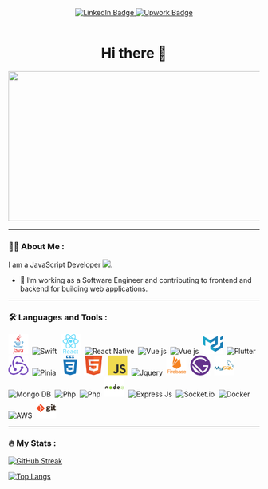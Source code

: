 <div id="header" align="center">
  <div id="badges">
    <a href="https://www.linkedin.com/in/talal-tahir-b10559170">
      <img src="https://img.shields.io/badge/LinkedIn-blue?style=for-the-badge&logo=linkedin&logoColor=white" alt="LinkedIn Badge"/>
    </a>
     <a href="https://www.upwork.com/freelancers/talaltahir7899">
      <img src="https://img.shields.io/badge/UpWork-6FDA44?style=for-the-badge&logo=Upwork&logoColor=white" alt="Upwork Badge"/>
    </a>
  </div>
  <img src="https://komarev.com/ghpvc/?username=mian-roshan" alt=""/>
  <h1>Hi there 👋</h1>
</div>

<div align="center">
  <img src="https://media.giphy.com/media/dWesBcTLavkZuG35MI/giphy.gif" width="600" height="300"/>
</div>

---

### :man_technologist: About Me : 
I am a JavaScript Developer <img src="https://media.giphy.com/media/WUlplcMpOCEmTGBtBW/giphy.gif" width="30">.
- :telescope: I’m working as a Software Engineer and contributing to frontend and backend for building web applications.

---

### :hammer_and_wrench: Languages and Tools :
<div>
  <img src="https://github.com/devicons/devicon/raw/master/icons/java/java-original-wordmark.svg" title="Java" alt="Java" width="40" height="40"/>&nbsp;
    <img src="https://developer.apple.com/swift/images/swift-og.png" title="Swift" alt="Swift" width="40" height="40"/>&nbsp;
  <img src="https://github.com/devicons/devicon/raw/master/icons/react/react-original-wordmark.svg" title="React" alt="React" width="40" height="40"/>&nbsp;
    <img src="https://youteam.io/blog/wp-content/uploads/2021/11/react-native-logo.png" title="React Native" alt="React Native" width="40" height="40" style="object-fit:contain;"/>&nbsp;
<img src="https://upload.wikimedia.org/wikipedia/commons/thumb/9/95/Vue.js_Logo_2.svg/1200px-Vue.js_Logo_2.svg.png" title="Vue js" alt="Vue js" width="40" height="40"/>&nbsp;
<img src="https://cdn.vuetifyjs.com/docs/images/logos/vuetify-logo-v3-light.svg" title="Vue js" alt="Vue js" width="40" height="40"/>&nbsp;
  <img src="https://raw.githubusercontent.com/devicons/devicon/master/icons/materialui/materialui-original.svg" title="Material UI" alt="Material UI" width="40" height="40"/>&nbsp;
  <img src="https://cdn.iconscout.com/icon/free/png-256/free-flutter-2038877-1720090.png" title="Flutter" alt="Flutter" width="40" height="40"/>&nbsp;
  <img src="https://github.com/devicons/devicon/raw/master/icons/redux/redux-original.svg" title="Redux" alt="Redux " width="40" height="40"/>&nbsp;
    <img src="https://pinia.vuejs.org/logo.svg" title="Pinia" alt="Pinia" width="40" height="40" style='object-fit: contain' />&nbsp;
  <img src="https://github.com/devicons/devicon/raw/master/icons/css3/css3-plain-wordmark.svg"  title="CSS3" alt="CSS" width="40" height="40"/>&nbsp;
  <img src="https://github.com/devicons/devicon/raw/master/icons/html5/html5-original.svg" title="HTML5" alt="HTML" width="40" height="40"/>&nbsp;
  <img src="https://github.com/devicons/devicon/raw/master/icons/javascript/javascript-original.svg" title="JavaScript" alt="JavaScript" width="40" height="40"/>&nbsp;
    <img src="https://cdn.iconscout.com/icon/free/png-256/free-jquery-8-1175153.png" title="Jquery" alt="Jquery" width="40" height="40"/>&nbsp;
  <img src="https://github.com/devicons/devicon/raw/master/icons/firebase/firebase-plain-wordmark.svg" title="Firebase" alt="Firebase" width="40" height="40"/>&nbsp;
  <img src="https://github.com/devicons/devicon/raw/master/icons/gatsby/gatsby-original.svg" title="Gatsby"  alt="Gatsby" width="40" height="40"/>&nbsp;
  <img src="https://github.com/devicons/devicon/raw/master/icons/mysql/mysql-original-wordmark.svg" title="MySQL"  alt="MySQL" width="40" height="40"/>&nbsp;
    <img src="https://repvue.imgix.net/a9yxc48y3ay5dm2udzwizc2bdyph" title="Mongo DB"  alt="Mongo DB" width="40" height="40"/>&nbsp;
   <img src="https://upload.wikimedia.org/wikipedia/commons/thumb/2/27/PHP-logo.svg/1200px-PHP-logo.svg.png" title="Php"  alt="Php" width="40" height="40" style="object-fit: contain;" />&nbsp;
    <img src="https://upload.wikimedia.org/wikipedia/commons/thumb/9/9a/Laravel.svg/1200px-Laravel.svg.png" title="Laravel"  alt="Php" width="40" height="40" style="object-fit: contain;" />&nbsp;
  <img src="https://github.com/devicons/devicon/raw/master/icons/nodejs/nodejs-original-wordmark.svg" title="NodeJS" alt="NodeJS" width="40" height="40"/>&nbsp;
    <img src="https://ajeetchaulagain.com/static/7cb4af597964b0911fe71cb2f8148d64/87351/express-js.png" title="Express Js" alt="Express Js" width="40" height="40"/>&nbsp;
       <img src="https://upload.wikimedia.org/wikipedia/commons/thumb/9/96/Socket-io.svg/1200px-Socket-io.svg.png" title="Socket.io" alt="Socket.io" width="40" height="40"/>&nbsp;
        <img src="https://seeklogo.com/images/D/docker-logo-6D6F987702-seeklogo.com.png" title="Docker" alt="Docker" width="40" height="40" style='object-fit: contain'/>&nbsp;
  <img src="https://encrypted-tbn0.gstatic.com/images?q=tbn:ANd9GcQsX11JXc7T0u3DqoJKEZXx_oRm5omDVPYcJQ&usqp=CAU" title="AWS" alt="AWS" width="40" height="40"/>&nbsp;
  <img src="https://github.com/devicons/devicon/raw/master/icons/git/git-original-wordmark.svg" title="Git" **alt="Git" width="40" height="40"/>
</div>

---

### :fire: My Stats :
[![GitHub Streak](http://github-readme-streak-stats.herokuapp.com?user=mian-roshan&theme=dark&background=000000)](https://git.io/streak-stats)

[![Top Langs](https://github-readme-stats.vercel.app/api/top-langs/?username=mian-roshan&layout=compact&theme=vision-friendly-dark)](https://github.com/anuraghazra/github-readme-stats)
